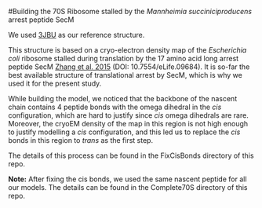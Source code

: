 #Building the 70S Ribosome stalled by the _Mannheimia succiniciproducens_ arrest peptide SecM

We used [3JBU](https://www.rcsb.org/structure/3JBU) as our reference structure. 

This structure is based on a cryo-electron density map of the _Escherichia coli_ ribosome stalled during translation by the 17 amino acid long arrest peptide SecM [Zhang et al. 2015](https://elifesciences.org/articles/09684) (DOI: 10.7554/eLife.09684). It is so-far the best available structure of translational arrest by SecM, which is why we used it for the present study.

While building the model, we noticed that the backbone of the nascent chain contains 4 peptide bonds with the omega dihedral in the _cis_ configuration, which are hard to justify since _cis_ omega dihedrals are rare. Moreover, the cryoEM density of the map in this region is not high enough to justify modelling a _cis_ configuration, and this led us to replace the _cis_ bonds in this region to _trans_ as the first step. 

The details of this process can be found in the FixCisBonds directory of this repo.

**Note:** After fixing the cis bonds, we used the same nascent peptide for all our models. The details can be found in the Complete70S directory of this repo. 




